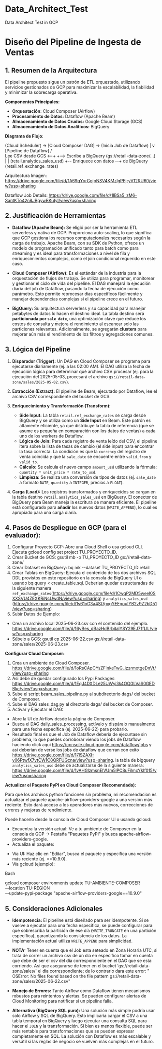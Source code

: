 # Data_Architect_Test
Data Architect Test in GCP

# Diseño del Pipeline de Ingesta de Ventas

## 1. Resumen de la Arquitectura

El pipeline propuesto sigue un patrón de ETL orquestado, utilizando servicios gestionados de GCP para maximizar la escalabilidad, la fiabilidad y minimizar la sobrecarga operativa.

**Componentes Principales:**
* **Orquestación:** Cloud Composer (Airflow)
* **Procesamiento de Datos:** Dataflow (Apache Beam)
* **Almacenamiento de Datos Crudos:** Google Cloud Storage (GCS)
* **Almacenamiento de Datos Analíticos:** BigQuery

**Diagrama de Flujo:**

(Cloud Scheduler) -> [Cloud Composer DAG] -> (Inicia Job de Dataflow)
                                            |
                                            v
                                 [Pipeline de Dataflow]
                                /                      \
      Lee CSV desde GCS <--+                            +--> Escribe a BigQuery
(gs://retail-data-zone/...)   |                            |   (retail.analytics_sales_usd)
                              +-- Enriquece con datos --+
                                  de BigQuery
                                  (retail.ref_exchange_rates)


Arquitectura Imagen: https://drive.google.com/file/d/1A69qYxrGojpNSV4KMzIgPFjryV12RU60/view?usp=sharing

Dataflow Job Details: https://drive.google.com/file/d/1lBSa5_zM6-SantKTo42n8JBgywBKuIyI/view?usp=sharing

## 2. Justificación de Herramientas

* **Dataflow (Apache Beam):** Se eligió por ser la herramienta ETL serverless y nativa de GCP. Proporciona auto-scaling, lo que significa que GCP gestiona los recursos computacionales necesarios según la carga de trabajo. Apache Beam, con su SDK de Python, ofrece un modelo de programación unificado tanto para batch como para streaming y es ideal para transformaciones a nivel de fila y enriquecimientos complejos, como el join condicional requerido en este caso.

* **Cloud Composer (Airflow):** Es el estándar de la industria para la orquestación de flujos de trabajo. Se utiliza para programar, monitorear y gestionar el ciclo de vida del pipeline. El DAG manejará la ejecución diaria del job de Dataflow, pasando la fecha de ejecución como parámetro. Esto permite reprocesar días específicos fácilmente y manejar dependencias complejas si el pipeline crece en el futuro.

* **BigQuery:** Su arquitectura serverless y su capacidad para manejar petabytes de datos lo hacen el destino ideal. La tabla destino será **particionada por `sale_date`**, una optimización clave que reduce los costos de consulta y mejora el rendimiento al escanear solo las particiones relevantes. Adicionalmente, se agregarán **clusters** para mejorar aún más el rendimiento de los filtros y agregaciones comunes.

## 3. Lógica del Pipeline

1.  **Disparador (Trigger):** Un DAG en Cloud Composer se programa para ejecutarse diariamente (ej. a las 02:00 AM). El DAG utiliza la fecha de ejecución lógica para determinar qué archivo CSV procesar (ej. para la ejecución del 2025-05-03, procesará el archivo `gs://retail-data-zone/sales/2025-05-02.csv`).

2.  **Extracción (Extract):** El pipeline de Beam, ejecutado por Dataflow, lee el archivo CSV correspondiente del bucket de GCS.

3.  **Enriquecimiento y Transformación (Transform):**
    * **Side Input:** La tabla `retail.ref_exchange_rates` se carga desde BigQuery y se utiliza como un **Side Input** en Beam. Este patrón es altamente eficiente, ya que distribuye la tabla de referencia (que se asume es pequeña en comparación con los datos de ventas) a cada uno de los workers de Dataflow.
    * **Lógica de Join:** Para cada registro de venta leído del CSV, el pipeline itera sobre la lista de tasas de cambio (el side input) para encontrar la tasa correcta. La condición es que la `currency` del registro de venta coincida y que la `sale_date` se encuentre entre `valid_from` y `valid_to`.
    * **Cálculo:** Se calcula el nuevo campo `amount_usd` utilizando la fórmula: `quantity * unit_price * rate_to_usd`.
    * **Limpieza:** Se realiza una conversión de tipos de datos (ej. `sale_date` a formato `DATE`, `quantity` a `INTEGER`, precios a `FLOAT`).

4.  **Carga (Load):** Los registros transformados y enriquecidos se cargan en la tabla destino `retail.analytics_sales_usd` en BigQuery. El conector de BigQuery para Beam maneja la escritura de manera eficiente. El pipeline está configurado para **añadir** los nuevos datos (`WRITE_APPEND`), lo cual es apropiado para una carga diaria.

## 4. Pasos de Despliegue en GCP (para el evaluador):

1. Configurar Proyecto GCP: Abre una Cloud Shell o usa gcloud CLI. Ejecuta gcloud config set project TU_PROYECTO_ID.
2. Crear Bucket de GCS: gsutil mb -p TU_PROYECTO_ID gs://retail-data-zone/
3. Crear Dataset en BigQuery: bq mk --dataset TU_PROYECTO_ID:retail
4. Crear Tablas en BigQuery: Ejecuta el contenido de los dos archivos SQL DDL provistos en este repositorio en la consola de BigQuery UI o usando bq query < create_table.sql. Deberian quedar estructuradas de la siguiente manera `ref_exchange_rates`(https://drive.google.com/file/d/1CwqP2MD5weeI0SXXSVU4ZEXKRiNcUwdN/view?usp=sharing) y `analytics_sales_usd` (https://drive.google.com/file/d/1s61oG3a4St7gxgYEEpouIYB2z9Z2bD51/view?usp=sharing)
5. Subir Datos de Ejemplo:
  - Crea un archivo local 2025-06-23.csv con el contenido del ejemplo. https://drive.google.com/file/d/16yBes_dBazHdBrbitalY8Y29EJ71fLIL/view?usp=sharing
  - Súbelo a GCS: gsutil cp 2025-06-22.csv gs://retail-data-zone/sales/2025-06-23.csv
  
**Configurar Cloud Composer:**

1. Crea un ambiente de Cloud Composer. https://drive.google.com/file/d/1oRsCApCYsZFInkeTwG_izzrmotgeDnVt/view?usp=sharing
2. Asi debe de quedar configurado los Pypi Packages: https://drive.google.com/file/d/1EqJ4DXDLe25UWyi3k4OQGLVaS0GEDBkc/view?usp=sharing
3. Sube el script beam_sales_pipeline.py al subdirectorio dags/ del bucket de Composer. 
4. Sube el DAG sales_dag.py al directorio dags/ del bucket de Composer.
5. Activar y Ejecutar el DAG:
  * Abre la UI de Airflow desde la página de Composer.
  * Busca el DAG daily_sales_processing, actívalo y dispáralo manualmente para una fecha específica (ej. 2025-06-22) para probarlo.
  * Resultado final es que el Job de Dataflow deberia de ejecurtase sin problema, lo que puedes corroborar viendo los jobs de Dataflow haciendo click aqui https://console.cloud.google.com/dataflow/jobs y asi deberian de verse los jobs de dataflow que corran con exito https://drive.google.com/file/d/17lSZAXI-y06PtwfX7vtCW1C8QRFUGcna/view?usp=sharing. la tabla de bigquery `analytics_sales_usd` debe de actualizarse de la siguiente manera: https://drive.google.com/file/d/1vAHGlzmsnEIVUm5lPC8uFilmcYkIf015/view?usp=sharing

**Actualizar el Paquete PyPI en Cloud Composer (Recomendado):**

Para que los archivos python funcionen sin problema, mi recomendacion es actualizar el paquete apache-airflow-providers-google a una versión más reciente. Esto dará acceso a los operadores más nuevos, correcciones de errores y mejoras de rendimiento.

Puede hacerlo desde la consola de Cloud Composer UI o usando gcloud:

* Encuentra la versión actual: Ve a tu ambiente de Composer en la consola de GCP -> Pestaña "Paquetes PyPI" y busca apache-airflow-providers-google.
* Actualiza el paquete:
 - Vía UI: Haz clic en "Editar", busca el paquete y especifica una versión más reciente (ej. ==10.9.0).
 - Vía gcloud (ejemplo):

Bash

gcloud composer environments update TU-AMBIENTE-COMPOSER \
    --location TU-REGION \
    --update-pypi-package "apache-airflow-providers-google==10.9.0"
    
## 5. Consideraciones Adicionales

* **Idempotencia:** El pipeline está diseñado para ser idempotente. Si se vuelve a ejecutar para una fecha específica, se puede configurar para que sobrescriba la partición de ese día (`WRITE_TRUNCATE` en una partición específica), garantizando la consistencia de los datos. La implementación actual utiliza `WRITE_APPEND` para simplicidad.

* **NOTA:** Tener en cuenta que el Job esta seteado en Zona Horaria UTC, si trata de correr un archivo csv de un dia en especifico tomar en cuenta que debe de ser el csv del dia correspondiente en el DAG que se esta corriendo. Asi que asegurarse de tener en el bucket 'gs://retail-data-zone/sales/' el dia correspondiente; de lo contrario dara este error: " OSError: No files found based on the file pattern gs://retail-data-zone/sales/2025-06-22.csv"

  
* **Manejo de Errores:** Tanto Airflow como Dataflow tienen mecanismos robustos para reintentos y alertas. Se pueden configurar alertas de Cloud Monitoring para notificar si un pipeline falla.
* **Alternativa (BigQuery SQL puro):** Una solución más simple podría usar solo Airflow y SQL de BigQuery. Esto implicaría cargar el CSV a una tabla temporal en BigQuery y luego ejecutar una consulta SQL para hacer el `JOIN` y la transformación. Si bien es menos flexible, puede ser más rentable para transformaciones que se pueden expresar completamente en SQL. La solución con Dataflow es más escalable y versátil si las reglas de negocio se vuelven más complejas en el futuro.
  
